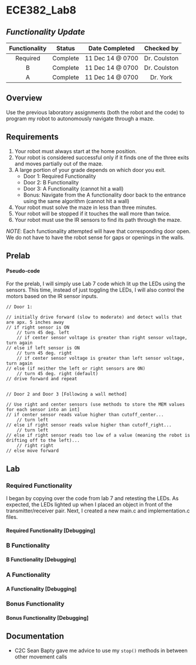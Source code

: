 ECE382_Lab8
===========

## *Functionality Update*

|Functionality|Status|Date Completed|Checked by|
|:-:|:-:|:-:|:-:|
| Required | Complete | 11 Dec 14 @ 0700 | Dr. Coulston |
| B | Complete | 11 Dec 14 @ 0700 | Dr. Coulston |
| A | Complete | 11 Dec 14 @ 0700 | Dr. York |

## Overview
Use the previous laboratory assignments (both the robot and the code) to program my robot to autonomously navigate through a maze.

## Requirements
1. Your robot must always start at the home position.
2. Your robot is considered successful only if it finds one of the three exits and moves partially out of the maze.
3. A large portion of your grade depends on which door you exit.
    * Door 1: Required Functionality
    * Door 2: B Functionality
    * Door 3: A Functionality (cannot hit a wall)
    * Bonus: Navigate from the A functionality door back to the entrance using the same algorithm (cannot hit a wall)
4. Your robot must solve the maze in less than three minutes.
5. Your robot will be stopped if it touches the wall more than twice.
6. Your robot must use the IR sensors to find its path through the maze.

*NOTE*: Each functionality attempted will have that corresponding door open. We do not have to have the robot sense for gaps or openings in the walls.

## Prelab
#### Pseudo-code
For the prelab, I will simply use Lab 7 code which lit up the LEDs using the sensors. This time, instead of just toggling the LEDs, I will also control the motors based on the IR sensor inputs.

```
// Door 1:

// initially drive forward (slow to moderate) and detect walls that are apx. 5 inches away
// if right sensor is ON
    // turn 45 deg. left
    // if center sensor voltage is greater than right sensor voltage, turn again
// else if left sensor is ON
    // turn 45 deg. right
    // if center sensor voltage is greater than left sensor voltage, turn again
// else (if neither the left or right sensors are ON)
    // turn 45 deg. right (default)
// drive forward and repeat


// Door 2 and Door 3 [Following a wall method]

// Use right and center sensors (use methods to store the MEM values for each sensor into an int]
// if center sensor reads value higher than cutoff_center...
    // turn left
// else if right sensor reads value higher than cutoff_right...
    // turn left
// else if right sensor reads too low of a value (meaning the robot is drifting off to the left)...
    // right right
// else move forward
```

## Lab

### Required Functionality
I began by copying over the code from lab 7 and retesting the LEDs. As expected, the LEDs lighted up when I placed an object in front of the transmitter/receiver pair. Next, I created a new main.c and implementation.c  files. 
#### Required Functionality [Debugging]

### B Functionality
#### B Functionality [Debugging]

### A Functionality
#### A Functionality [Debugging]

### Bonus Functionality
#### Bonus Functionality [Debugging]


## Documentation
* C2C Sean Bapty gave me advice to use my `stop()` methods in between other movement calls
